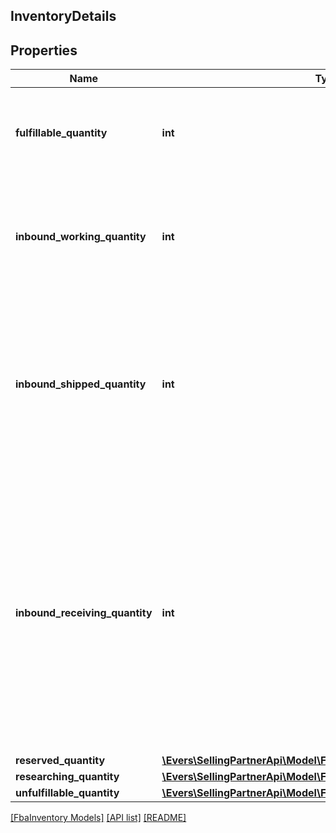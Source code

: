 ## InventoryDetails

## Properties

Name | Type | Description | Notes
------------ | ------------- | ------------- | -------------
**fulfillable_quantity** | **int** | The item quantity that can be picked, packed, and shipped. | [optional]
**inbound_working_quantity** | **int** | The number of units in an inbound shipment for which you have notified Amazon. | [optional]
**inbound_shipped_quantity** | **int** | The number of units in an inbound shipment that you have notified Amazon about and have provided a tracking number. | [optional]
**inbound_receiving_quantity** | **int** | The number of units that have not yet been received at an Amazon fulfillment center for processing, but are part of an inbound shipment with some units that have already been received and processed. | [optional]
**reserved_quantity** | [**\Evers\SellingPartnerApi\Model\FbaInventory\ReservedQuantity**](ReservedQuantity.md) |  | [optional]
**researching_quantity** | [**\Evers\SellingPartnerApi\Model\FbaInventory\ResearchingQuantity**](ResearchingQuantity.md) |  | [optional]
**unfulfillable_quantity** | [**\Evers\SellingPartnerApi\Model\FbaInventory\UnfulfillableQuantity**](UnfulfillableQuantity.md) |  | [optional]

[[FbaInventory Models]](../) [[API list]](../../Api) [[README]](../../../README.md)
